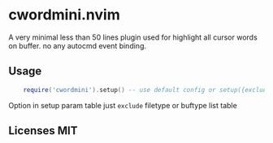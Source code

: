 # cwordmini.nvim

A very minimal less than 50 lines plugin used for highlight all cursor words on
buffer. no any autocmd event binding.


## Usage

```lua
    require('cwordmini').setup() -- use default config or setup({exclude = {..} })
```

Option in setup param table just `exclude` filetype or buftype list table


## Licenses MIT
